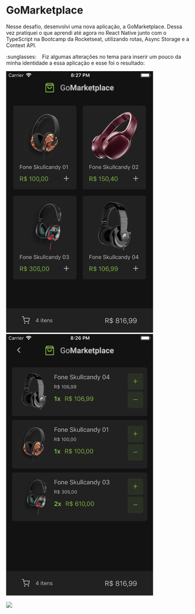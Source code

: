 # GoMarketplace

<p>Nesse desafio, desenvolvi uma nova aplicação, a GoMarketplace. Dessa vez pratiquei
o que aprendi até agora no React Native junto com o TypeScript na Bootcamp da Rocketseat, 
utilizando rotas, Async Storage e a Context API. </p>
<p>:sunglasses: &nbsp;&nbsp Fiz algumas alterações no tema para inserir um pouco da minha identidade a essa aplicação 
e esse foi o resultado: </p>

![](tela1.png) ![](tela2.png)

![](telaGif.gif)
